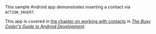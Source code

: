 This sample Android app demonstrates
inserting a contact via `ACTION_INSERT`.

This app is covered in 
[the chapter on working with contacts](https://commonsware.com/Android/previews/the-contactscontract-and-calllog-providers)
in [*The Busy Coder's Guide to Android Development*](https://commonsware.com/Android/).

